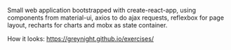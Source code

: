 Small web application bootstrapped with create-react-app, using components from material-ui, axios to do ajax requests,
 reflexbox for page layout, recharts for charts and mobx as state container.

 How it looks:
 https://greynight.github.io/exercises/

